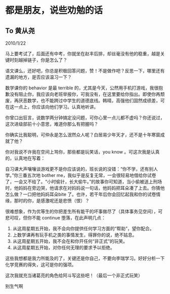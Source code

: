 # 都是朋友，说些劝勉的话
## To 黄从尧
2010/1/22

马上要考试了，后面还有中考，你就坐在赵丰后排，却丝毫没有他的稳重，越是关键时刻越掉链子，你是怎么了？

语文课么，还好吧，你总是积极回答问题，赞！不是做作吧？反思一下，哪里还有遗漏的地方，是否应该温习一下？

数学课你的 behavior 是最 terrible 的，尤其是今天，公然用手机打游戏，我很抱歉没有阻止你，我应该向老班举报你，可我没有，在这里要给你指出。即使你再颓废，再厌恶数学，也不能跨过中学生的道德底线。韩晴，高强他们固然成绩差，可在这一点上，你应该向他们学习。认真地听讲。

你曾口出狂言，说数学两分钟搞定没问题，可你心里一点儿都不虚吗？你还说过，这次进级部前十小意思，难道你那么有把握吗？

你确实比我聪明，可仲永是怎么泯然众人呢？白居易少年天才，还不是十年寒窗成就了他？

你对我说不许我在空间上骂你，那些都是玩笑话，you know 。可这次我是认真的，认真地在写着：

自习课大声嚷嚷谈游戏更不是你应该说的，班长说的没错：“你不学，还有别人学。”你三番五次地 bother me，我似乎是反复无常，一会很轻易地借给你试卷了，一会又不给了。“小时偷针，长大偷牛。”的故事你可知道，当小偷被送上刑场时，他妈妈在旁边哭，他请求在对妈妈说一句话，他妈妈把耳朵凑了上去。你猜他怎么做？一口把他妈妈耳朵bite 了。也许，若干年后你会回忆起我和你的试卷情缘，那时的你，是感激呢还是悲愤（恨）？

很难想象，作为优等生的你把差生所有能干的坏事做尽了（具体事务见空间），可悲可叹，但你不能 continue 堕落，在此声明几点：

1. 从这周星期五开始，我不会向你提供任何学习方面的“帮助”，望你配合。
2. 上数学课再有玩手机之类的事情发生，得罪你的说，绝不姑息。
3. 从这周星期五开始，我不会在和你开任何“非正式”的玩笑。
4. 从这周星期五开始，对你任何无理的要求予以拒绝。

这些我想都是我力所能及的了，关键还是你自己，不要向李瑞学习。好好分析一下化学竞赛的得失，这可是你的强项。

这次我就充当诸葛亮的角色给阿斗写这些吧！（最后一个非正式玩笑）

别生气啊
